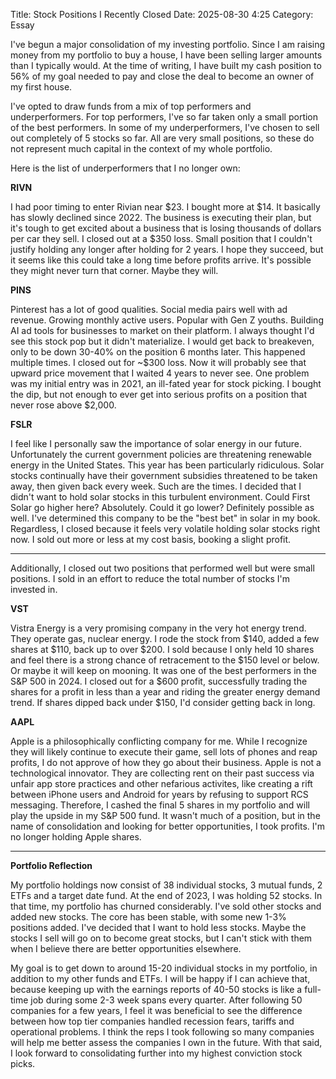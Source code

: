 Title: Stock Positions I Recently Closed 
Date: 2025-08-30 4:25 
Category: Essay

I've begun a major consolidation of my investing portfolio. Since I am raising money from 
my portfolio to buy a house, I have been selling larger amounts than I typically would.
At the time of writing, I have built my cash position to 56% of my goal needed to pay and close
the deal to become an owner of my first house.


I've opted to draw funds from a mix of top performers and underperformers. For top performers,
I've so far taken only a small portion of the best performers. In some of my underperformers,
I've chosen to sell out completely of 5 stocks so far. All are very small positions, so these do not 
represent much capital in the context of my whole portfolio.

Here is the list of underperformers that I no longer own:

**RIVN**

I had poor timing to enter Rivian near $23. I bought more at $14. It basically has slowly declined since 2022.
The business is executing their plan, but it's tough to get excited about a business that is losing thousands
of dollars per car they sell. I closed out at a $350 loss. Small position that I couldn't justify holding any 
longer after holding for 2 years. I hope they succeed, but it seems like this could take a long time before 
profits arrive. It's possible they might never turn that corner. Maybe they will.
 
**PINS**

Pinterest has a lot of good qualities. Social media pairs well with ad revenue. Growing monthly active users.
Popular with Gen Z youths. Building AI ad tools for businesses to market on their platform. I always thought I'd see this stock 
pop but it didn't materialize. I would get back to breakeven, only to be down 30-40% on the position 6 months later.
This happened multiple times. I closed out for ~$300 loss. Now it will probably see that upward price movement that 
I waited 4 years to never see. One problem was my initial entry was in 2021, an ill-fated year for stock picking.
I bought the dip, but not enough to ever get into serious profits on a position that never rose above $2,000.

**FSLR**

I feel like I personally saw the importance of solar energy in our future. Unfortunately the current government policies
are threatening renewable energy in the United States. This year has been particularly ridiculous. Solar stocks continually 
have their government subsidies threatened to be taken away, then given back every week. Such are the times. I decided that 
I didn't want to hold solar stocks in this turbulent environment. Could First Solar go higher here? Absolutely. Could it go lower? 
Definitely possible as well. I've determined this company to be the "best bet" in solar in my book. Regardless, I closed because
it feels very volatile holding solar stocks right now. I sold out more or less at my cost basis, booking a slight profit.

---

Additionally, I closed out two positions that performed well but were small positions. I sold in an effort to reduce the total number
of stocks I'm invested in.

**VST**

Vistra Energy is a very promising company in the very hot energy trend. They operate gas, nuclear energy. 
I rode the stock from $140, added a few shares at $110, back up to over $200. I sold because I only held 
10 shares and feel there is a strong chance of retracement to the $150 level or below. Or maybe it will keep 
on mooning. It was one of the best performers in the S&P 500 in 2024. I closed out for a $600 profit, successfully 
trading the shares for a profit in less than a year and riding the greater energy demand trend. If shares dipped back under $150,
I'd consider getting back in long.

**AAPL**

Apple is a philosophically conflicting company for me. While I recognize they will likely continue to execute 
their game, sell lots of phones and reap profits, I do not approve of how they go about their business. Apple 
is not a technological innovator. They are collecting rent on their past success via unfair app store practices 
and other nefarious activites, like creating a rift between iPhone users and Android for years by refusing to support RCS
messaging. Therefore, I cashed the final 5 shares in my portfolio and will play the upside in my S&P 500 fund. 
It wasn't much of a position, but in the name of consolidation and looking for better opportunities, I took profits.
I'm no longer holding Apple shares.

---

**Portfolio Reflection**

My portfolio holdings now consist of 38 individual stocks, 3 mutual funds, 2 ETFs and a target date fund.
At the end of 2023, I was holding 52 stocks. In that time, my portfolio has churned considerably. I've sold other stocks 
and added new stocks. The core has been stable, with some new 1-3% positions added. I've decided that I want 
to hold less stocks. Maybe the stocks I sell will go on to become great stocks, but I can't stick with them 
when I believe there are better opportunities elsewhere.

My goal is to get down to around 15-20 individual stocks in my portfolio, in addition to my other funds and ETFs. 
I will be happy if I can achieve that, because keeping up with the earnings reports of 40-50 stocks is like a 
full-time job during some 2-3 week spans every quarter. After following 50 companies for a few years, I feel 
it was beneficial to see the difference between how top tier companies handled recession fears, tariffs and 
operational problems. I think the reps I took following so many companies will help me better assess the companies 
I own in the future. With that said, I look forward to consolidating further into my highest conviction stock picks.